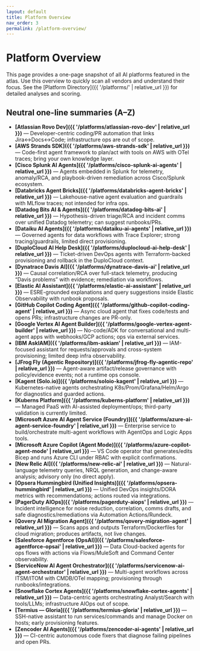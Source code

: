 ```yaml
---
layout: default
title: Platform Overview
nav_order: 3
permalink: /platform-overview/
---
```


# Platform Overview

This page provides a one-page snapshot of all AI platforms featured in the atlas. Use this overview to quickly scan all vendors and understand their focus. See the [Platform Directory]({{ '/platforms/' | relative_url }}) for detailed analyses and scoring.

## Neutral one-line summaries (A–Z)

- **[Atlassian Rovo Dev]({{ '/platforms/atlassian-rovo-dev' | relative_url }})** — Developer-centric coding/PR automation that links Jira↔Docs↔Code; infrastructure ops are out of scope.
- **[AWS Strands SDK]({{ '/platforms/aws-strands-sdk' | relative_url }})** — Code-first agent framework to plan/act with tools on AWS with OTel traces; bring your own knowledge layer.
- **[Cisco Splunk AI Agents]({{ '/platforms/cisco-splunk-ai-agents' | relative_url }})** — Agents embedded in Splunk for telemetry, anomaly/RCA, and playbook-driven remediation across Cisco/Splunk ecosystem.
- **[Databricks Agent Bricks]({{ '/platforms/databricks-agent-bricks' | relative_url }})** — Lakehouse-native agent evaluation and guardrails with MLflow traces; not intended for infra ops.
- **[Datadog Bits AI & Agents]({{ '/platforms/datadog-bits-ai' | relative_url }})** — Hypothesis-driven triage/RCA and incident comms over unified Datadog telemetry; can suggest runbooks/PRs.
- **[Dataiku AI Agents]({{ '/platforms/dataiku-ai-agents' | relative_url }})** — Governed agents for data workflows with Trace Explorer; strong tracing/guardrails, limited direct provisioning.
- **[DuploCloud AI Help Desk]({{ '/platforms/duplocloud-ai-help-desk' | relative_url }})** — Ticket-driven DevOps agents with Terraform-backed provisioning and rollback in the DuploCloud context.
- **[Dynatrace Davis AI]({{ '/platforms/dynatrace-davis-ai' | relative_url }})** — Causal correlation/RCA over full-stack telemetry, producing “Davis problems” with evidence; remediation via workflows.
- **[Elastic AI Assistant]({{ '/platforms/elastic-ai-assistant' | relative_url }})** — ESRE-grounded explanations and query suggestions inside Elastic Observability with runbook proposals.
- **[GitHub Copilot Coding Agent]({{ '/platforms/github-copilot-coding-agent' | relative_url }})** — Async cloud agent that fixes code/tests and opens PRs; infrastructure changes are PR-only.
- **[Google Vertex AI Agent Builder]({{ '/platforms/google-vertex-agent-builder' | relative_url }})** — No-code/ADK for conversational and multi-agent apps with webhooks/GCP actions; ops via external services.
- **[IBM AskIAM]({{ '/platforms/ibm-askiam' | relative_url }})** — IAM-focused assistant for requests/approvals and cross-system provisioning; limited deep infra observability.
- **[JFrog Fly (Agentic Repository)]({{ '/platforms/jfrog-fly-agentic-repo' | relative_url }})** — Agent-aware artifact/release governance with policy/evidence events; not a runtime ops console.
- **[Kagent (Solo.io)]({{ '/platforms/soloio-kagent' | relative_url }})** — Kubernetes-native agents orchestrating K8s/Prom/Grafana/Helm/Argo for diagnostics and guarded actions.
- **[Kuberns Platform]({{ '/platforms/kuberns-platform' | relative_url }})** — Managed PaaS with AI-assisted deployment/ops; third-party validation is currently limited.
- **[Microsoft Azure AI Agent Service (Foundry)]({{ '/platforms/azure-ai-agent-service-foundry' | relative_url }})** — Enterprise service to build/orchestrate multi-agent workflows with AgentOps and Logic Apps tools.
- **[Microsoft Azure Copilot (Agent Mode)]({{ '/platforms/azure-copilot-agent-mode' | relative_url }})** — VS Code operator that generates/edits Bicep and runs Azure CLI under RBAC with explicit confirmations.
- **[New Relic AI]({{ '/platforms/new-relic-ai' | relative_url }})** — Natural-language telemetry queries, NRQL generation, and change-aware analysis; advisory only (no direct apply).
- **[Opsera Hummingbird (Unified Insights)]({{ '/platforms/opsera-hummingbird' | relative_url }})** — Unified DevOps insights/DORA metrics with recommendations; actions routed via integrations.
- **[PagerDuty AIOps]({{ '/platforms/pagerduty-aiops' | relative_url }})** — Incident intelligence for noise reduction, correlation, comms drafts, and safe diagnostics/remediations via Automation Actions/Rundeck.
- **[Qovery AI Migration Agent]({{ '/platforms/qovery-migration-agent' | relative_url }})** — Scans apps and outputs Terraform/Dockerfiles for cloud migration; produces artifacts, not live changes.
- **[Salesforce Agentforce (OpsAI)]({{ '/platforms/salesforce-agentforce-opsai' | relative_url }})** — Data Cloud-backed agents for ops flows with actions via Flows/MuleSoft and Command Center observability.
- **[ServiceNow AI Agent Orchestrator]({{ '/platforms/servicenow-ai-agent-orchestrator' | relative_url }})** — Multi-agent workflows across ITSM/ITOM with CMDB/OTel mapping; provisioning through runbooks/integrations.
- **[Snowflake Cortex Agents]({{ '/platforms/snowflake-cortex-agents' | relative_url }})** — Data-centric agents orchestrating Analyst/Search with tools/LLMs; infrastructure AIOps out of scope.
- **[Termius — Gloria]({{ '/platforms/termius-gloria' | relative_url }})** — SSH-native assistant to run services/commands and manage Docker on hosts; early provisioning features.
- **[Zencoder AI Agents]({{ '/platforms/zencoder-ai-agents' | relative_url }})** — CI-centric autonomous code fixers that diagnose failing pipelines and open PRs.
